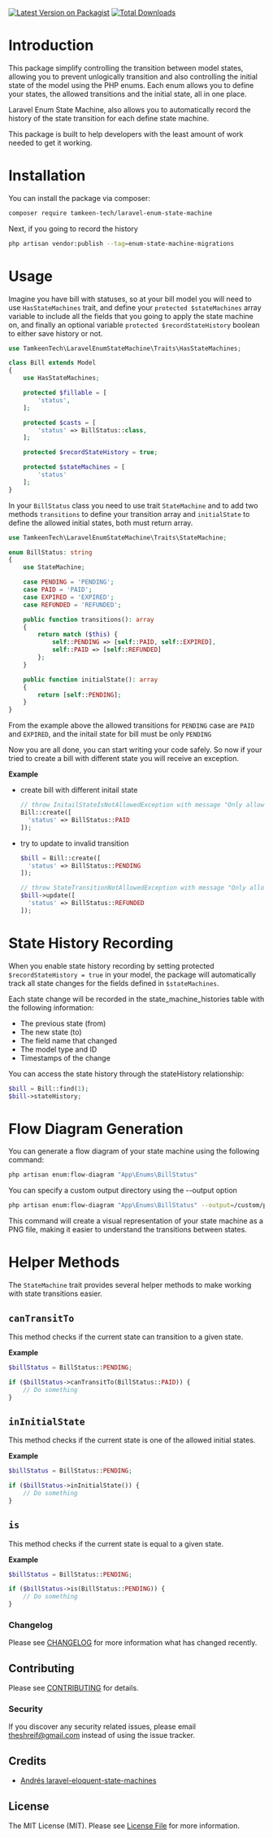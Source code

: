 [![Latest Version on Packagist](https://img.shields.io/packagist/v/tamkeen-tech/laravel-enum-state-machine.svg?style=flat-square)](https://packagist.org/packages/tamkeen-tech/laravel-enum-state-machine)
[![Total Downloads](https://img.shields.io/packagist/dt/tamkeen-tech/laravel-enum-state-machine.svg?style=flat-square)](https://packagist.org/packages/tamkeen-tech/laravel-enum-state-machine)

# Introduction
This package simplify controlling the transition between model states, allowing you to prevent unlogically transition and also controlling the initial state of the model using the PHP enums. Each enum allows you to define your states, the allowed transitions and the initial state, all in one place.

Laravel Enum State Machine, also allows you to automatically record the history of the state transition for each define state machine.

This package is built to help developers with the least amount of work needed to get it working.

# Installation
You can install the package via composer:
```bash
composer require tamkeen-tech/laravel-enum-state-machine
```
Next, if you going to record the history

```bash
php artisan vendor:publish --tag=enum-state-machine-migrations
```

# Usage
Imagine you have bill with statuses, so at your bill model you will need to use `HasStateMachines` trait, and define your `protected $stateMachines` array variable to include all the fields that you going to apply the state machine on, and finally an optional variable `protected $recordStateHistory` boolean to either save history or not.

```php
use TamkeenTech\LaravelEnumStateMachine\Traits\HasStateMachines;

class Bill extends Model
{
    use HasStateMachines;

    protected $fillable = [
        'status',
    ];

    protected $casts = [
        'status' => BillStatus::class,
    ];

    protected $recordStateHistory = true;

    protected $stateMachines = [
        'status'
    ];
}
```

In your `BillStatus` class you need to use trait `StateMachine` and to add two methods `transitions` to define your transition array and `initialState` to define the allowed initial states, both must return array.

```php
use TamkeenTech\LaravelEnumStateMachine\Traits\StateMachine;

enum BillStatus: string
{
    use StateMachine;

    case PENDING = 'PENDING';
    case PAID = 'PAID';
    case EXPIRED = 'EXPIRED';
    case REFUNDED = 'REFUNDED';

    public function transitions(): array
    {
        return match ($this) {
            self::PENDING => [self::PAID, self::EXPIRED],
            self::PAID => [self::REFUNDED]
        };
    }

    public function initialState(): array
    {
        return [self::PENDING];
    }
}
```

From the example above the allowed transitions for `PENDING` case are `PAID` and `EXPIRED`, and the initail state for bill must be only `PENDING`

Now you are all done, you can start writing your code safely. So now if your tried to create a bill with different state you will receive an exception.

**Example**

- create bill with different initail state
  ```php
  // throw InitailStateIsNotAllowedException with message "Only allowed initial states: PENDING"
  Bill::create([
    'status' => BillStatus::PAID
  ]);
  ```

- try to update to invalid transition
  ```php
  $bill = Bill::create([
    'status' => BillStatus::PENDING
  ]);

  // throw StateTransitionNotAllowedException with message "Only allowed transition states: PAID, EXPIRED"
  $bill->update([
    'status' => BillStatus::REFUNDED
  ]);
  ```

# State History Recording
When you enable state history recording by setting protected `$recordStateHistory = true` in your model, the package will automatically track all state changes for the fields defined in `$stateMachines`.

Each state change will be recorded in the state_machine_histories table with the following information:
- The previous state (from)
- The new state (to)
- The field name that changed
- The model type and ID
- Timestamps of the change

You can access the state history through the stateHistory relationship:

```php
$bill = Bill::find(1);
$bill->stateHistory;
```

# Flow Diagram Generation
You can generate a flow diagram of your state machine using the following command:

```bash
php artisan enum:flow-diagram "App\Enums\BillStatus"
```

You can specify a custom output directory using the --output option

```bash
php artisan enum:flow-diagram "App\Enums\BillStatus" --output=/custom/path
```

This command will create a visual representation of your state machine as a PNG file, making it easier to understand the transitions between states.

# Helper Methods
The `StateMachine` trait provides several helper methods to make working with state transitions easier.

## `canTransitTo`
This method checks if the current state can transition to a given state.

**Example**

```php
$billStatus = BillStatus::PENDING;

if ($billStatus->canTransitTo(BillStatus::PAID)) {
    // Do something
}
```

## `inInitialState`
This method checks if the current state is one of the allowed initial states.

**Example**

```php
$billStatus = BillStatus::PENDING;

if ($billStatus->inInitialState()) {
    // Do something
}
```

## `is`
This method checks if the current state is equal to a given state.

**Example**

```php
$billStatus = BillStatus::PENDING;

if ($billStatus->is(BillStatus::PENDING)) {
    // Do something
}
```

### Changelog

Please see [CHANGELOG](CHANGELOG.md) for more information what has changed recently.

## Contributing

Please see [CONTRIBUTING](CONTRIBUTING.md) for details.

### Security

If you discover any security related issues, please email theshreif@gmail.com instead of using the issue tracker.

## Credits

- [Andrés laravel-eloquent-state-machines](https://github.com/asantibanez/laravel-eloquent-state-machines)

## License

The MIT License (MIT). Please see [License File](LICENSE.md) for more information.